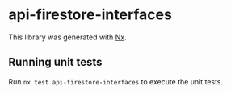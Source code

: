 # api-firestore-interfaces

This library was generated with [Nx](https://nx.dev).

## Running unit tests

Run `nx test api-firestore-interfaces` to execute the unit tests.
